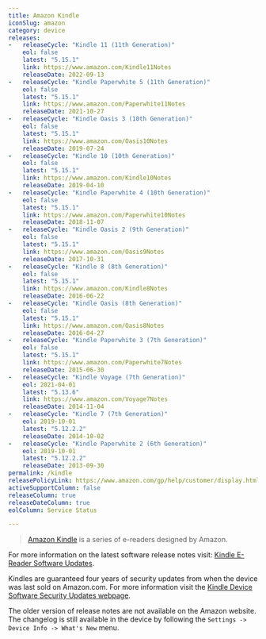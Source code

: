 ```yaml
---
title: Amazon Kindle
iconSlug: amazon
category: device
releases:
-   releaseCycle: "Kindle 11 (11th Generation)"
    eol: false
    latest: "5.15.1"
    link: https://www.amazon.com/Kindle11Notes
    releaseDate: 2022-09-13
-   releaseCycle: "Kindle Paperwhite 5 (11th Generation)"
    eol: false
    latest: "5.15.1"
    link: https://www.amazon.com/Paperwhite11Notes
    releaseDate: 2021-10-27
-   releaseCycle: "Kindle Oasis 3 (10th Generation)"
    eol: false
    latest: "5.15.1"
    link: https://www.amazon.com/Oasis10Notes
    releaseDate: 2019-07-24
-   releaseCycle: "Kindle 10 (10th Generation)"
    eol: false
    latest: "5.15.1"
    link: https://www.amazon.com/Kindle10Notes
    releaseDate: 2019-04-10
-   releaseCycle: "Kindle Paperwhite 4 (10th Generation)"
    eol: false
    latest: "5.15.1"
    link: https://www.amazon.com/Paperwhite10Notes
    releaseDate: 2018-11-07
-   releaseCycle: "Kindle Oasis 2 (9th Generation)"
    eol: false
    latest: "5.15.1"
    link: https://www.amazon.com/Oasis9Notes
    releaseDate: 2017-10-31
-   releaseCycle: "Kindle 8 (8th Generation)"
    eol: false
    latest: "5.15.1"
    link: https://www.amazon.com/Kindle8Notes
    releaseDate: 2016-06-22
-   releaseCycle: "Kindle Oasis (8th Generation)"
    eol: false
    latest: "5.15.1"
    link: https://www.amazon.com/Oasis8Notes
    releaseDate: 2016-04-27
-   releaseCycle: "Kindle Paperwhite 3 (7th Generation)"
    eol: false
    latest: "5.15.1"
    link: https://www.amazon.com/Paperwhite7Notes
    releaseDate: 2015-06-30
-   releaseCycle: "Kindle Voyage (7th Generation)"
    eol: 2021-04-01
    latest: "5.13.6"
    link: https://www.amazon.com/Voyage7Notes
    releaseDate: 2014-11-04
-   releaseCycle: "Kindle 7 (7th Generation)"
    eol: 2019-10-01
    latest: "5.12.2.2"
    releaseDate: 2014-10-02
-   releaseCycle: "Kindle Paperwhite 2 (6th Generation)"
    eol: 2019-10-01
    latest: "5.12.2.2"
    releaseDate: 2013-09-30
permalink: /kindle
releasePolicyLink: https://www.amazon.com/gp/help/customer/display.html?nodeId=GKMQC26VQQMM8XSW
activeSupportColumn: false
releaseColumn: true
releaseDateColumn: true
eolColumn: Service Status

---
```


> [Amazon Kindle](https://en.wikipedia.org/wiki/Amazon_Kindle) is a series of e-readers designed by Amazon.

For more information on the latest software release notes visit: [Kindle E-Reader Software Updates](https://www.amazon.com/gp/help/customer/display.html?nodeId=GKMQC26VQQMM8XSW).

Kindles are guaranteed four years of security updates from when the device was last sold on Amazon.com. For more information visit the [Kindle Device Software Security Updates webpage](https://www.amazon.com/gp/help/customer/display.html?nodeId=GF3LDHSB5YM9BYF7).

The older version of release notes are not available on the Amazon website. The changelog is still available in the device by following the `Settings -> Device Info -> What's New` menu.
